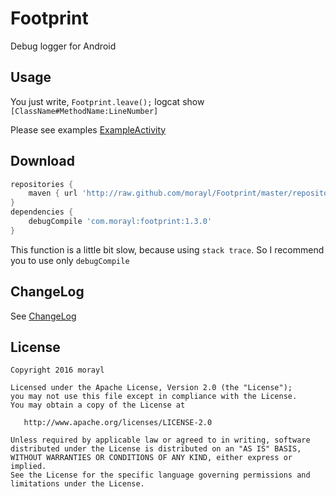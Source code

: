 # Footprint
Debug logger for Android

Usage
-----

 You just write, `Footprint.leave();` logcat show `[ClassName#MethodName:LineNumber]`

 Please see examples
 [ExampleActivity](/app/src/main/java/com/morayl/footprintexample/ExampleActivity.java)

Download
--------

```groovy
repositories {
    maven { url 'http://raw.github.com/morayl/Footprint/master/repository' }
}
dependencies {
    debugCompile 'com.morayl:footprint:1.3.0'
}
```
This function is a little bit slow, because using `stack trace`.
So I recommend you to use only `debugCompile`

ChangeLog
--------

 See [ChangeLog](./CHANGELOG.md)

License
-------

    Copyright 2016 morayl

    Licensed under the Apache License, Version 2.0 (the "License");
    you may not use this file except in compliance with the License.
    You may obtain a copy of the License at

       http://www.apache.org/licenses/LICENSE-2.0

    Unless required by applicable law or agreed to in writing, software
    distributed under the License is distributed on an "AS IS" BASIS,
    WITHOUT WARRANTIES OR CONDITIONS OF ANY KIND, either express or implied.
    See the License for the specific language governing permissions and
    limitations under the License.
